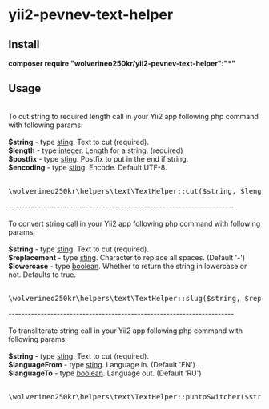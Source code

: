 # yii2-pevnev-text-helper
<p>
<h2>Install</h2>
<b>composer require "wolverineo250kr/yii2-pevnev-text-helper":"*"</b>
<h2>Usage</h2>
<br/>
To cut string to required length call in your Yii2 app following php command with following params:<br/>
<br/>
<b>$string</b> - type <u>sting</u>. Text to cut (required).<br/>
<b>$length</b> - type <u>integer</u>. Length for a string. (required)<br/>
<b>$postfix</b> - type <u>sting</u>. Postfix to put in the end if string.<br/>
<b>$encoding</b> - type <u>sting</u>. Encode. Default UTF-8.<br/>
<br/>
<pre>
\wolverineo250kr\helpers\text\TextHelper::cut($string, $length, $postfix, $encoding);
</pre>
----------------------------------------------------------------------
<br/>
<br/>
To convert string call in your Yii2 app following php command with following params:<br/>
<br/>
<b>$string</b> - type <u>sting</u>. Text to cut (required).<br/>
<b>$replacement</b> - type <u>sting</u>. Character to replace all spaces. (Default '-')<br/>
<b>$lowercase</b> - type <u>boolean</u>. Whether to return the string in lowercase or not. Defaults to true.<br/> 
<br/>
<pre>
\wolverineo250kr\helpers\text\TextHelper::slug($string, $replacement, $lowercase);
</pre>
----------------------------------------------------------------------
<br/>
<br/>
To transliterate string call in your Yii2 app following php command with following params:<br/>
<br/>
<b>$string</b> - type <u>sting</u>. Text to cut (required).<br/>
<b>$languageFrom</b> - type <u>sting</u>. Language in. (Default 'EN')<br/>
<b>$languageTo</b> - type <u>boolean</u>. Language out. (Default 'RU')<br/> 
<br/>
<pre>
\wolverineo250kr\helpers\text\TextHelper::puntoSwitcher($string, $languageFrom, $languageTo);
</pre>
